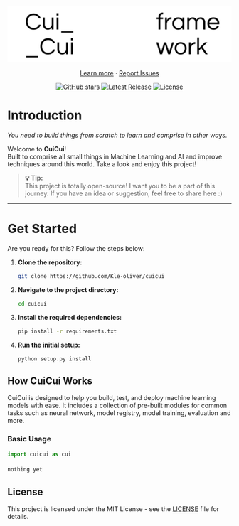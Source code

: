 
<p align="center">
  <a href="https://github.com/Kle-oliver/cuicui">
    <img src="docs/images/banner-cuicui.png" width="800px" alt="cui_cui - Machine Learning Framework">
  </a>
  <p align="center">
    <a href="https://github.com/Kle-oliver/cuicui">Learn more</a>
    ·
    <a href="https://github.com/Kle-oliver/cuicui/issues">Report Issues</a>
  </p>
</p>
<p align="center">
  <a href="https://github.com/Kle-oliver/cuicui">
    <img src="https://img.shields.io/github/stars/Kle-oliver/cuicui" alt="GitHub stars">
  </a>
  <a href="https://github.com/Kle-oliver/cuicui/releases">
    <img src="https://img.shields.io/github/v/release/Kle-oliver/cuicui" alt="Latest Release">
  </a>
  <a href="https://github.com/Kle-oliver/cuicui/blob/main/LICENSE">
    <img src="https://img.shields.io/github/license/Kle-oliver/cuicui" alt="License">
  </a>
</p>

# **Introduction**
*You need to build things from scratch to learn and comprise in other ways.*

Welcome to **CuiCui**!  
Built to comprise all small things in Machine Learning and AI and improve techniques around this world. Take a look and enjoy this project!

> **💡 Tip:**  
> This project is totally open-source! I want you to be a part of this journey. If you have an idea or suggestion, feel free to share here :)

---

# **Get Started**

Are you ready for this? Follow the steps below:

1. **Clone the repository:**
   ```bash
   git clone https://github.com/Kle-oliver/cuicui
   ```

2. **Navigate to the project directory:**
   ```bash
   cd cuicui
   ```

3. **Install the required dependencies:**
   ```bash
   pip install -r requirements.txt
   ```

4. **Run the initial setup:**
   ```bash
   python setup.py install
   ```

## **How CuiCui Works**

CuiCui is designed to help you build, test, and deploy machine learning models with ease. It includes a collection of pre-built modules for common tasks such as neural network, model registry, model training, evaluation and more.

### **Basic Usage**

```python
import cuicui as cui

nothing yet
```
## License
This project is licensed under the MIT License - see the [LICENSE](LICENSE) file for details.
